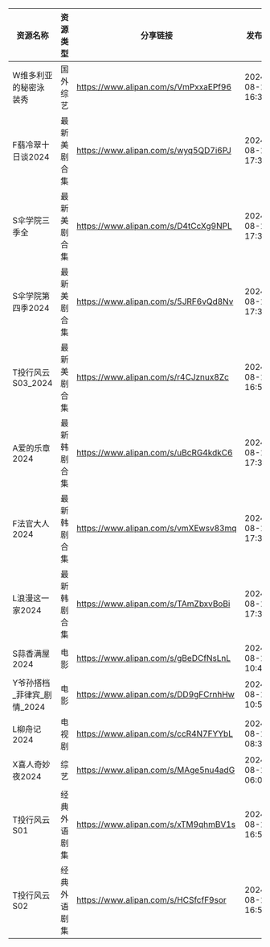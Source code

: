 | 资源名称              | 资源类型   | 分享链接                                 | 发布时间                |
| ----------------- | ------ | ------------------------------------ | ------------------- |
| W维多利亚的秘密泳装秀       | 国外综艺   | https://www.alipan.com/s/VmPxxaEPf96 | 2024-08-13 16:36:13 |
| F翡冷翠十日谈2024       | 最新美剧合集 | https://www.alipan.com/s/wyq5QD7i6PJ | 2024-08-13 17:36:08 |
| S伞学院三季全           | 最新美剧合集 | https://www.alipan.com/s/D4tCcXg9NPL | 2024-08-13 17:32:13 |
| S伞学院第四季2024       | 最新美剧合集 | https://www.alipan.com/s/5JRF6vQd8Nv | 2024-08-13 17:34:08 |
| T投行风云S03_2024     | 最新美剧合集 | https://www.alipan.com/s/r4CJznux8Zc | 2024-08-13 16:56:14 |
| A爱的乐章2024         | 最新韩剧合集 | https://www.alipan.com/s/uBcRG4kdkC6 | 2024-08-13 17:38:17 |
| F法官大人2024         | 最新韩剧合集 | https://www.alipan.com/s/vmXEwsv83mq | 2024-08-13 17:38:15 |
| L浪漫这一家2024        | 最新韩剧合集 | https://www.alipan.com/s/TAmZbxvBoBi | 2024-08-13 17:38:14 |
| S蒜香满屋2024         | 电影     | https://www.alipan.com/s/gBeDCfNsLnL | 2024-08-13 10:48:08 |
| Y爷孙搭档_菲律宾_剧情_2024 | 电影     | https://www.alipan.com/s/DD9gFCrnhHw | 2024-08-13 10:54:09 |
| L柳舟记2024          | 电视剧    | https://www.alipan.com/s/ccR4N7FYYbL | 2024-08-13 08:36:09 |
| X喜人奇妙夜2024        | 综艺     | https://www.alipan.com/s/MAge5nu4adG | 2024-08-13 06:00:08 |
| T投行风云S01          | 经典外语剧集 | https://www.alipan.com/s/xTM9qhmBV1s | 2024-08-13 16:56:13 |
| T投行风云S02          | 经典外语剧集 | https://www.alipan.com/s/HCSfcfF9sor | 2024-08-13 16:56:11 |
